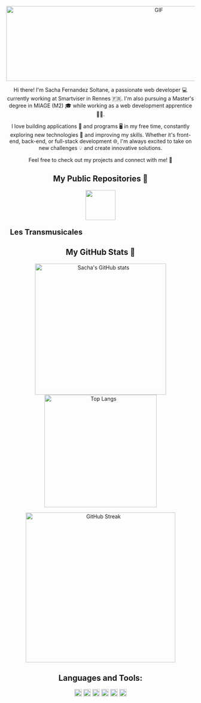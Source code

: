 <p align="center">
  <img src="https://i.pinimg.com/originals/d7/33/34/d733345e4f11231904e7634a04439e21.gif" alt="GIF" width="800" height="200"/>
  <p align="center">
    Hi there! I'm Sacha Fernandez Soltane, a passionate web developer 💻 currently working at Smartviser in Rennes 🇫🇷. I'm also pursuing a Master's degree in MIAGE (M2) 🎓 while working as a web development apprentice 👨‍💻.</p>
  <p align="center">
I love building applications 📱 and programs 🖥️ in my free time, constantly exploring new technologies 🚀 and improving my skills. Whether it's front-end, back-end, or full-stack development 🌐, I'm always excited to take on new challenges 💡 and create innovative solutions.</p>
  <p align="center">
Feel free to check out my projects and connect with me! 🔗
  </p>
</p>

<h2 align="center">My Public Repositories 🚀</h2>

<p align="center">
  <a href="https://github.com/SachaFernandezSoltane/Les-Transmusicales">
    <img src="https://img.shields.io/github/stars/SachaFernandezSoltane/Les-Transmusicales?style=social" width="80"/>
  </a>
  <p style="font-size: 20px; font-weight: bold; margin-left: 10px;">Les Transmusicales</p>
</p>

<h2 align="center">My GitHub Stats 🔭</h2>

<p align="center">
  <a href="https://github.com/anuraghazra/github-readme-stats">
    <img src="https://github-readme-stats.vercel.app/api?username=SachaFernandezSoltane" alt="Sacha's GitHub stats" width="350"/>
  </a>
  <img src="https://github-readme-stats.vercel.app/api/top-langs/?username=SachaFernandezSoltane&layout=compact" alt="Top Langs" width="300"/>
</p>

<p align="center">
  <a href="https://git.io/streak-stats">
    <img src="https://streak-stats.demolab.com?user=SachaFernandezSoltane&theme=dark" alt="GitHub Streak" width="400"/>
  </a>
</p>

<h2 align="center">Languages and Tools:</h2>

<p align="center">
  <img src="https://cdn.jsdelivr.net/gh/devicons/devicon/icons/java/java-original.svg" alt="Java" width="20" height="20"/>
  <img src="https://cdn.jsdelivr.net/gh/devicons/devicon/icons/flutter/flutter-original.svg" alt="Flutter" width="20" height="20"/>
  <img src="https://cdn.jsdelivr.net/gh/devicons/devicon/icons/html5/html5-original.svg" alt="HTML" width="20" height="20"/>
  <img src="https://cdn.jsdelivr.net/gh/devicons/devicon/icons/css3/css3-original.svg" alt="CSS" width="20" height="20"/>
  <img src="https://cdn.jsdelivr.net/gh/devicons/devicon/icons/javascript/javascript-original.svg" alt="JavaScript" width="20" height="20"/>
  <img src="https://cdn.jsdelivr.net/gh/devicons/devicon/icons/python/python-original.svg" alt="Python" width="20" height="20"/>
</p>
